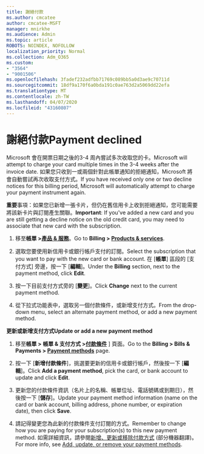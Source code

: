 ```yaml
---
title: 謝絕付款
ms.author: cmcatee
author: cmcatee-MSFT
manager: mnirkhe
ms.audience: Admin
ms.topic: article
ROBOTS: NOINDEX, NOFOLLOW
localization_priority: Normal
ms.collection: Adm_O365
ms.custom:
- "3564"
- "9001506"
ms.openlocfilehash: 3fadef232adfbb71769c089bb5a0d3ae9c70711d
ms.sourcegitcommit: 18df9a170f6a0bda191c0ae763d2a5069dd22efa
ms.translationtype: MT
ms.contentlocale: zh-TW
ms.lasthandoff: 04/07/2020
ms.locfileid: "43160807"
---
```

# <a name="payment-declined"></a><span data-ttu-id="c3b5b-102">謝絕付款</span><span class="sxs-lookup"><span data-stu-id="c3b5b-102">Payment declined</span></span>

<span data-ttu-id="c3b5b-103">Microsoft 會在開票日期之後的3-4 周內嘗試多次收取您的卡。</span><span class="sxs-lookup"><span data-stu-id="c3b5b-103">Microsoft will attempt to charge your card multiple times in the 3-4 weeks after the invoice date.</span></span>  <span data-ttu-id="c3b5b-104">如果您只收到一或兩個針對此帳單通知的拒絕通知，Microsoft 將會自動嘗試再次收取支付方式。</span><span class="sxs-lookup"><span data-stu-id="c3b5b-104">If you have received only one or two decline notices for this billing period, Microsoft will automatically attempt to charge your payment instrument again.</span></span>  

<span data-ttu-id="c3b5b-105">**重要**事項：如果您已新增一張卡片，但仍在舊信用卡上收到拒絕通知，您可能需要將該新卡片與訂閱產生關聯。</span><span class="sxs-lookup"><span data-stu-id="c3b5b-105">**Important**: If you've added a new card and you are still getting a decline notice on the old credit card, you may need to associate that new card with the subscription.</span></span>

1. <span data-ttu-id="c3b5b-106">移至**帳單 >[產品 & 服務](https://go.microsoft.com/fwlink/p/?linkid=842054)**。</span><span class="sxs-lookup"><span data-stu-id="c3b5b-106">Go to **Billing > [Products & services](https://go.microsoft.com/fwlink/p/?linkid=842054)**.</span></span>

2. <span data-ttu-id="c3b5b-107">選取您要使用新信用卡或銀行帳戶支付的訂閱。</span><span class="sxs-lookup"><span data-stu-id="c3b5b-107">Select the subscription that you want to pay with the new card or bank account.</span></span> <span data-ttu-id="c3b5b-108">在 [**帳單**] 區段的 [支付方式] 旁邊，按一下 [**編輯**]。</span><span class="sxs-lookup"><span data-stu-id="c3b5b-108">Under the **Billing** section, next to the payment method, click **Edit**.</span></span>

3. <span data-ttu-id="c3b5b-109">按一下目前支付方式旁的 [**變更**]。</span><span class="sxs-lookup"><span data-stu-id="c3b5b-109">Click **Change** next to the current payment method.</span></span>

4. <span data-ttu-id="c3b5b-110">從下拉式功能表中，選取另一個付款條件，或新增支付方式。</span><span class="sxs-lookup"><span data-stu-id="c3b5b-110">From the drop-down menu, select an alternate payment method, or add a new payment method.</span></span>

<span data-ttu-id="c3b5b-111">**更新或新增支付方式**</span><span class="sxs-lookup"><span data-stu-id="c3b5b-111">**Update or add a new payment method**</span></span>

1. <span data-ttu-id="c3b5b-112">移至**帳單 > 帳單 & 支付方式 >[付款條件](https://go.microsoft.com/fwlink/p/?linkid=2018806)** ] 頁面。</span><span class="sxs-lookup"><span data-stu-id="c3b5b-112">Go to the **Billing > Bills & Payments > [Payment methods](https://go.microsoft.com/fwlink/p/?linkid=2018806)** page.</span></span>

2. <span data-ttu-id="c3b5b-113">按一下 [**新增付款條件**]，挑選要更新的信用卡或銀行帳戶，然後按一下 [**編輯**]。</span><span class="sxs-lookup"><span data-stu-id="c3b5b-113">Click **Add a payment method**, pick the card, or bank account to update and click **Edit**.</span></span>

3. <span data-ttu-id="c3b5b-114">更新您的付款條件資訊（名片上的名稱、帳單位址、電話號碼或到期日），然後按一下 [**儲存**]。</span><span class="sxs-lookup"><span data-stu-id="c3b5b-114">Update your payment method information (name on the card or bank account, billing address, phone number, or expiration date), then click **Save**.</span></span>

4. <span data-ttu-id="c3b5b-115">請記得變更您為此新的付款條件支付訂閱的方式。</span><span class="sxs-lookup"><span data-stu-id="c3b5b-115">Remember to change how you are paying for your subscription(s) to this new payment method.</span></span> <span data-ttu-id="c3b5b-116">如需詳細資訊，請參閱[新增、更新或移除付款方式](https://go.microsoft.com/fwlink/?linkid=2118133) (部分機器翻譯)。</span><span class="sxs-lookup"><span data-stu-id="c3b5b-116">For more info, see [Add, update, or remove your payment methods](https://go.microsoft.com/fwlink/?linkid=2118133).</span></span> 
